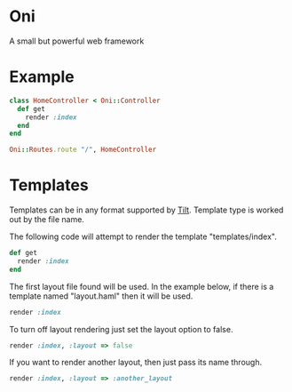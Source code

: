 Oni
===
A small but powerful web framework

Example
=======
```ruby
class HomeController < Oni::Controller
  def get
    render :index
  end
end

Oni::Routes.route "/", HomeController
```

Templates
=========
Templates can be in any format supported by [Tilt](https://github.com/rtomayko/tilt). Template type is worked out by the file name.

The following code will attempt to render the template "templates/index".
```ruby
def get
  render :index
end
```

The first layout file found will be used. In the example below, if there is a template named "layout.haml" then it will be used.
```ruby
render :index
```

To turn off layout rendering just set the layout option to false.
```ruby
render :index, :layout => false
```

If you want to render another layout, then just pass its name through.
```ruby
render :index, :layout => :another_layout
```
